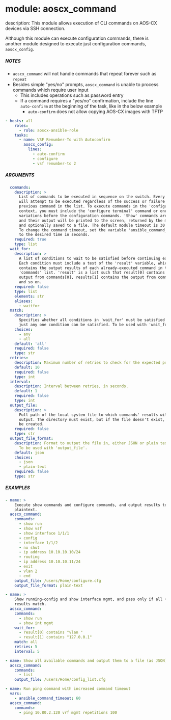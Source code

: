 # module: aoscx_command

description: This module allows execution of CLI commands on AOS-CX devices via
SSH connection.

Although this module can execute configuration commands, there is another
module designed to execute just configuration commands, `aoscx_config`.

##### NOTES

* `aoscx_command` will not handle commands that repeat forever such as `repeat`
* Besides simple "yes/no" prompts, `aoscx_command` is unable to process
  commands which require user input
	* This includes operations such as password entry
    * If a command requires a "yes/no" confirmation, include the line
      `auto-confirm` at the beginning of the task, like in the below example
        * `auto-confirm` does not allow copying AOS-CX images with TFTP
```yaml
- hosts: all
    roles:
      - role: aoscx-ansible-role
    tasks:
      - name: VSF Renumber-To with Autoconfirm
        aoscx_config:
          lines:
            - auto-confirm
            - configure
            - vsf renumber-to 2
```

##### ARGUMENTS

```YAML
  commands:
    description: >
      List of commands to be executed in sequence on the switch. Every command
      will attempt to be executed regardless of the success or failure of the
      previous command in the list. To execute commands in the 'configure'
      context, you must include the 'configure terminal' command or one of its
      variations before the configuration commands. 'Show' commands are valid
      and their output will be printed to the screen, returned by the module,
      and optionally saved to a file. The default module timeout is 30 seconds.
      To change the command timeout, set the variable 'ansible_command_timeout'
      to the desired time in seconds.
    required: true
    type: list
  wait_for:
    description: >
      A list of conditions to wait to be satisfied before continuing execution.
      Each condition must include a test of the 'result' variable, which
      contains the output results of each already-executed command in the
      'commands' list. 'result' is a list such that result[0] contains the
      output from commands[0], results[1] contains the output from commands[1],
      and so on.
    required: false
    type: list
    elements: str
    aliases:
      - waitfor
  match:
    description: >
      Specifies whether all conditions in 'wait_for' must be satisfied or if
      just any one condition can be satisfied. To be used with 'wait_for'.
    choices:
      - any
      - all
    default: 'all'
    required: false
    type: str
  retries:
    description: Maximum number of retries to check for the expected prompt.
    default: 10
    required: false
    type: int
  interval:
    description: Interval between retries, in seconds.
    default: 1
    required: false
    type: int
  output_file:
    description: >
      Full path of the local system file to which commands' results will be
      output. The directory must exist, but if the file doesn't exist, it will
      be created.
    required: false
    type: str
  output_file_format:
    description: Format to output the file in, either JSON or plain text.
      To be used with 'output_file'.
    default: json
    choices:
      - json
      - plain-text
    required: false
    type: str
```

##### EXAMPLES

```YAML
- name: >
    Execute show commands and configure commands, and output results to file in
    plaintext.
  aoscx_command:
    commands:
      - show run
      - show vsf
      - show interface 1/1/1
      - config
      - interface 1/1/2
      - no shut
      - ip address 10.10.10.10/24
      - routing
      - ip address 10.10.10.11/24
      - exit
      - vlan 2
      - end
    output_file: /users/Home/configure.cfg
    output_file_format: plain-text

- name: >
    Show running-config and show interface mgmt, and pass only if all (both)
    results match.
  aoscx_command:
    commands:
      - show run
      - show int mgmt
    wait_for:
      - result[0] contains "vlan "
      - result[1] contains "127.0.0.1"
    match: all
    retries: 5
    interval: 5

- name: Show all available commands and output them to a file (as JSON)
  aoscx_command:
    commands:
      - list
    output_file: /users/Home/config_list.cfg

- name: Run ping command with increased command timeout
  vars:
    - ansible_command_timeout: 60
  aoscx_command:
    commands:
      - ping 10.80.2.120 vrf mgmt repetitions 100
```
